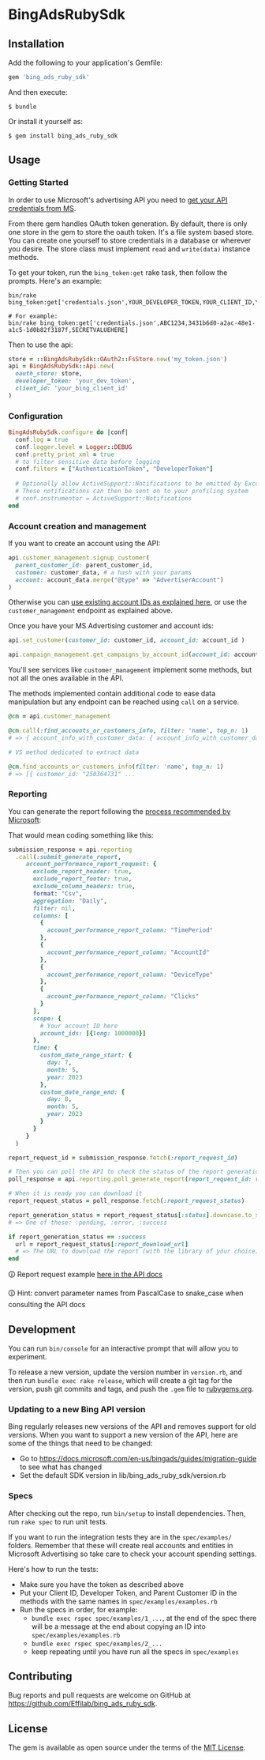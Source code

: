 # BingAdsRubySdk

## Installation

Add the following to your application's Gemfile:

```ruby
gem 'bing_ads_ruby_sdk'
```

And then execute:

    $ bundle

Or install it yourself as:

    $ gem install bing_ads_ruby_sdk

## Usage
### Getting Started

In order to use Microsoft's advertising API you need to 
[get your API credentials from MS](https://learn.microsoft.com/en-us/advertising/guides/get-started?view=bingads-13).

From there gem handles OAuth token generation.
By default, there is only one store in the gem to store the oauth token. It's a file system based store. You can create one yourself to store credentials in a database or wherever you desire. The store class must implement `read` and `write(data)` instance methods.

To get your token, run the `bing_token:get` rake task, then follow the prompts. Here's an example:

```shell
bin/rake bing_token:get['credentials.json',YOUR_DEVELOPER_TOKEN,YOUR_CLIENT_ID,YOUR_CLIENT_SECRET]

# For example:
bin/rake bing_token:get['credentials.json',ABC1234,3431b6d0-a2ac-48e1-a1c5-1d0b82f3187f,SECRETVALUEHERE]
```

Then to use the api:
```ruby
store = ::BingAdsRubySdk::OAuth2::FsStore.new('my_token.json')
api = BingAdsRubySdk::Api.new(
  oauth_store: store,
  developer_token: 'your_dev_token',
  client_id: 'your_bing_client_id'
)
```

### Configuration
```ruby
BingAdsRubySdk.configure do |conf|
  conf.log = true
  conf.logger.level = Logger::DEBUG
  conf.pretty_print_xml = true
  # to filter sensitive data before logging
  conf.filters = ["AuthenticationToken", "DeveloperToken"]
  
  # Optionally allow ActiveSupport::Notifications to be emitted by Excon.
  # These notifications can then be sent on to your profiling system
  # conf.instrumentor = ActiveSupport::Notifications 
end
```

### Account creation and management
If you want to create an account using the API:
```ruby
api.customer_management.signup_customer(
  parent_customer_id: parent_customer_id,
  customer: customer_data, # a hash with your params
  account: account_data.merge("@type" => "AdvertiserAccount")
)
```

Otherwise you can [use existing account IDs as explained here](https://learn.microsoft.com/en-us/advertising/guides/get-started?view=bingads-13#get-ids),
or use the `customer_management` endpoint as explained above.

Once you have your MS Advertising customer and account ids:
```ruby
api.set_customer(customer_id: customer_id, account_id: account_id )

api.campaign_management.get_campaigns_by_account_id(account_id: account_id)
```

You'll see services like `customer_management` implement some methods, but not all the ones available in the API.

The methods implemented contain additional code to ease data manipulation but any endpoint can be reached using `call` on a service.

```ruby
@cm = api.customer_management

@cm.call(:find_accounts_or_customers_info, filter: 'name', top_n: 1)
# => { account_info_with_customer_data: { account_info_with_customer_data: [{ customer_id: "250364751", :

# VS method dedicated to extract data

@cm.find_accounts_or_customers_info(filter: 'name', top_n: 1)
# => [{ customer_id: "250364731" ...

```

### Reporting
You can generate the report following the 
[process recommended by Microsoft](https://learn.microsoft.com/en-us/advertising/guides/request-download-report?view=bingads-13):

That would mean coding something like this:

```ruby
submission_response = api.reporting
  .call(:submit_generate_report,
     account_performance_report_request: {
       exclude_report_header: true,
       exclude_report_footer: true,
       exclude_column_headers: true,
       format: "Csv",
       aggregation: "Daily",
       filter: nil,
       columns: [
         {
           account_performance_report_column: "TimePeriod"
         },
         {
           account_performance_report_column: "AccountId"
         },
         {
           account_performance_report_column: "DeviceType"
         },
         {
           account_performance_report_column: "Clicks"
         }
       ],
       scope: {
         # Your account ID here
         account_ids: [{long: 1000000}]
       },
       time: {
         custom_date_range_start: {
           day: 7,
           month: 5,
           year: 2023
         },
         custom_date_range_end: {
           day: 8,
           month: 5,
           year: 2023
         }
       }
     }
  )

report_request_id = submission_response.fetch(:report_request_id)

# Then you can poll the API to check the status of the report generation
poll_response = api.reporting.poll_generate_report(report_request_id: report_request_id)

# When it is ready you can download it
report_request_status = poll_response.fetch(:report_request_status)

report_generation_status = report_request_status[:status].downcase.to_sym 
# => One of these: :pending, :error, :success

if report_generation_status == :success
  url = report_request_status[:report_download_url]
  # => The URL to download the report (with the library of your choice)
end
```

🛈 Report request example [here in the API docs](https://learn.microsoft.com/en-us/advertising/reporting-service/accountperformancereportrequest?view=bingads-13)

🛈 Hint: convert parameter names from PascalCase to snake_case when consulting the API docs

## Development
You can run `bin/console` for an interactive prompt that will allow you to experiment.

To release a new version, update the version number in `version.rb`, and then run
`bundle exec rake release`, which will create a git tag for the version, push git
commits and tags, and push the `.gem` file to [rubygems.org](https://rubygems.org).

### Updating to a new Bing API version
Bing regularly releases new versions of the API and removes support for old versions.
When you want to support a new version of the API, here are some of the things that
need to be changed:
* Go to https://docs.microsoft.com/en-us/bingads/guides/migration-guide to see what has changed
* Set the default SDK version in lib/bing_ads_ruby_sdk/version.rb

### Specs
After checking out the repo, run `bin/setup` to install dependencies. Then, run 
`rake spec` to run unit tests. 

If you want to run the integration tests they are in the `spec/examples/` 
folders. Remember that these will create real accounts and entities in Microsoft
Advertising so take care to check your account spending settings.

Here's how to run the tests:
* Make sure you have the token as described above
* Put your Client ID, Developer Token, and Parent Customer ID in the methods 
    with the same names in `spec/examples/examples.rb`
* Run the specs in order, for example:
  * `bundle exec rspec spec/examples/1_...`, at the end of the spec there will be
    a message at the end about copying an ID into `spec/examples/examples.rb`
  * `bundle exec rspec spec/examples/2_...` 
  * keep repeating until you have run all the specs in `spec/examples`

## Contributing

Bug reports and pull requests are welcome on GitHub at https://github.com/Effilab/bing_ads_ruby_sdk.

## License

The gem is available as open source under the terms of the [MIT License](http://opensource.org/licenses/MIT).
